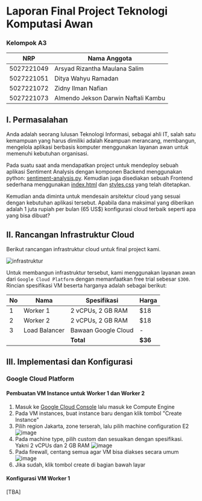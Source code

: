 # Laporan Final Project Teknologi Komputasi Awan 

### Kelompok A3
| NRP | Nama Anggota |
|-----|--------------|
| 5027221049 | Arsyad Rizantha Maulana Salim |
| 5027221051 | Ditya Wahyu Ramadan |
| 5027221072 | Zidny Ilman Nafian |
| 5027221073 | Almendo Jekson Darwin Naftali Kambu |

## I. Permasalahan
Anda adalah seorang lulusan Teknologi Informasi, sebagai ahli IT, salah satu kemampuan yang harus dimiliki adalah Keampuan merancang, membangun, mengelola aplikasi berbasis komputer menggunakan layanan awan untuk memenuhi kebutuhan organisasi.

Pada suatu saat anda mendapatkan project untuk mendeploy sebuah aplikasi Sentiment Analysis dengan komponen Backend menggunakan python: <a href="attachments/backend/sentiment-analysis.py">sentiment-analysis.py</a>. Kemudian juga disediakan sebuah Frontend sederhana menggunakan <a href="attachments/frontend/index.html">index.html</a> dan <a href="attachments/frontend/styles.css">styles.css</a> yang telah ditetapkan.

Kemudian anda diminta untuk mendesain arsitektur cloud yang sesuai dengan kebutuhan aplikasi tersebut. Apabila dana maksimal yang diberikan adalah 1 juta rupiah per bulan (65 US$) konfigurasi cloud terbaik seperti apa yang bisa dibuat?

## II. Rancangan Infrastruktur Cloud
Berikut rancangan infrastruktur cloud untuk final project kami.

![infrastruktur](https://github.com/Auximity2674/Final-Project-TKA/assets/134349363/1f7b28bd-7552-4729-a1b3-3c25ec45b113 "Rancangan infrastruktur cloud")

Untuk membangun infrastruktur tersebut, kami menggunakan layanan awan dari `Google Cloud Platform` dengan memanfaatkan free trial sebesar `$300`. Rincian spesifikasi VM beserta harganya adalah sebagai berikut:

| No | Nama                           | Spesifikasi          | Harga |
|--- |--------------------------------|----------------------|------|
| 1  | Worker 1                        | 2 vCPUs, 2 GB RAM | $18  |
| 2  | Worker 2                        | 2 vCPUs, 2 GB RAM | $18  |
| 3  | Load Balancer                        | Bawaan Google Cloud | -  |
|    |                                | **Total**            | **$36** |


## III. Implementasi dan Konfigurasi

### Google Cloud Platform
#### Pembuatan VM Instance untuk Worker 1 dan Worker 2
1. Masuk ke [Google Cloud Console](https://console.cloud.google.com/) lalu masuk ke Compute Engine
2. Pada VM instances, buat instance baru dengan klik tombol "Create Instance"
3. Pilih region Jakarta, zone terserah, lalu pilih machine configuration E2
![image](https://github.com/Auximity2674/Final-Project-TKA/assets/134349363/af4a951e-fb69-4e1f-80f3-5dd458639de3)
4. Pada machine type, pilih custom dan sesuaikan dengan spesifikasi. Yakni 2 vCPUs dan 2 GB RAM
![image](https://github.com/Auximity2674/Final-Project-TKA/assets/134349363/835c55da-0f5b-4440-bf6b-7b5250c7165c)
5. Pada firewall, centang semua agar VM bisa diakses secara umum
![image](https://github.com/Auximity2674/Final-Project-TKA/assets/134349363/e99d7250-d594-461d-83bb-61f228d460be)
6. Jika sudah, klik tombol create di bagian bawah layar
#### Konfigurasi VM Worker 1
[TBA]
